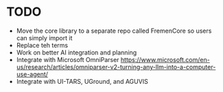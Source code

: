 # TODO 

* Move the core library to a separate repo called FremenCore so users can simply import it
* Replace teh terms 
* Work on better AI integration and planning 
* Integrate with Microsoft OmniParser https://www.microsoft.com/en-us/research/articles/omniparser-v2-turning-any-llm-into-a-computer-use-agent/
* Integrate with UI-TARS, UGround, and AGUVIS
